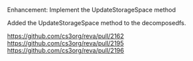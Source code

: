 Enhancement: Implement the UpdateStorageSpace method

Added the UpdateStorageSpace method to the decomposedfs.

https://github.com/cs3org/reva/pull/2162
https://github.com/cs3org/reva/pull/2195
https://github.com/cs3org/reva/pull/2196
